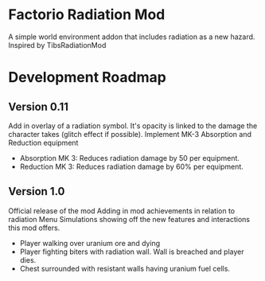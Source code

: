 # Factorio Radiation Mod

A simple world environment addon that includes radiation as a new hazard.
Inspired by TibsRadiationMod


# Development Roadmap
## Version 0.11
Add in overlay of a radiation symbol. It's opacity is linked to the damage the character takes (glitch effect if possible).
Implement MK-3 Absorption and Reduction equipment
- Absorption MK 3: Reduces radiation damage by 50 per equipment.
- Reduction MK 3: Reduces radiation damage by 60% per equipment.

## Version 1.0
Official release of the mod
Adding in mod achievements in relation to radiation
Menu Simulations showing off the new features and interactions this mod offers.
- Player walking over uranium ore and dying
- Player fighting biters with radiation wall. Wall is breached and player dies.
- Chest surrounded with resistant walls having uranium fuel cells.
